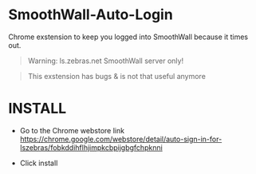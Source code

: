 # SmoothWall-Auto-Login
Chrome exstension to keep you logged into SmoothWall because it times out. 

>Warning: ls.zebras.net SmoothWall server only!

>This exstension has bugs & is not that useful anymore

# INSTALL
- Go to the Chrome webstore link https://chrome.google.com/webstore/detail/auto-sign-in-for-lszebras/fobkddihflhjimpkcbpijgbgfchpknni

- Click install
